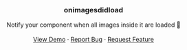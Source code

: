 <!-- PROJECT LOGO -->
<br />
<p align="center">

  <h3 align="center">onimagesdidload</h3>

  <p align="center">
    Notify your component when all images inside it are loaded 🤔
    <br />
    <br />
    <a href="https://noobday.github.io/onImagesDidLoad/">View Demo</a>
    ·
    <a href="https://github.com/NoobDay/onimagesdidload-ts/issues">Report Bug</a>
    ·
    <a href="https://github.com/NoobDay/onimagesdidload-ts/issues">Request Feature</a>
  </p>
</p>